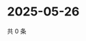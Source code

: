 # 2025-05-26

共 0 条

<!-- BEGIN ZHIHUVIDEO -->
<!-- 最后更新时间 Mon May 26 2025 22:11:48 GMT+0800 (China Standard Time) -->

<!-- END ZHIHUVIDEO -->

